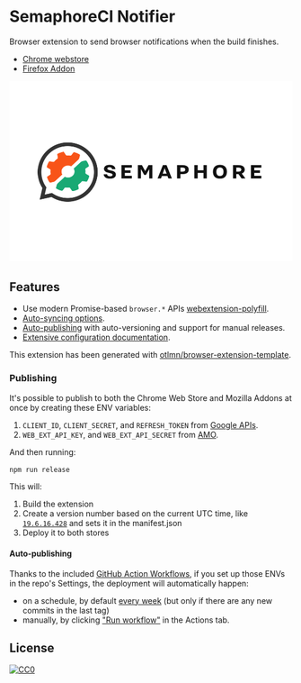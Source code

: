 # SemaphoreCI Notifier

Browser extension to send browser notifications when the build finishes.

- [Chrome webstore](https://chrome.google.com/webstore/detail/semaphore-ci-notifier/fidjidielhnphocjcnbccipbjikemnpl)
- [Firefox Addon](https://addons.mozilla.org/firefox/addon/semaphore-ci-notifier/)

![Logo](media/semaphore-ci-small-tile.png)

## Features

- Use modern Promise-based `browser.*` APIs [webextension-polyfill][link-webext-polyfill].
- [Auto-syncing options](#auto-syncing-options).
- [Auto-publishing](#publishing) with auto-versioning and support for manual releases.
- [Extensive configuration documentation](#configuration).

This extension has been generated with [otlmn/browser-extension-template](https://github.com/notlmn/browser-extension-template).

### Publishing

It's possible to publish to both the Chrome Web Store and Mozilla Addons at once by creating these ENV variables:

1. `CLIENT_ID`, `CLIENT_SECRET`, and `REFRESH_TOKEN` from [Google APIs][link-cws-keys].
1. `WEB_EXT_API_KEY`, and `WEB_EXT_API_SECRET` from [AMO][link-amo-keys].

And then running:

```sh
npm run release
```

This will:

1. Build the extension
1. Create a version number based on the current UTC time, like [`19.6.16.428`](https://github.com/fregante/daily-version) and sets it in the manifest.json
1. Deploy it to both stores

#### Auto-publishing

Thanks to the included [GitHub Action Workflows](.github/workflows), if you set up those ENVs in the repo's Settings, the deployment will automatically happen:

- on a schedule, by default [every week](.github/workflows/deploy-automatic.yml) (but only if there are any new commits in the last tag)
- manually, by clicking ["Run workflow"](https://github.blog/changelog/2020-07-06-github-actions-manual-triggers-with-workflow_dispatch/) in the Actions tab.

## License

[![CC0](https://mirrors.creativecommons.org/presskit/buttons/88x31/svg/cc-zero.svg)](https://creativecommons.org/publicdomain/zero/1.0/)

[link-webext-polyfill]: https://github.com/mozilla/webextension-polyfill
[link-cws-keys]: https://github.com/DrewML/chrome-webstore-upload/blob/master/How%20to%20generate%20Google%20API%20keys.md
[link-amo-keys]: https://addons.mozilla.org/en-US/developers/addon/api/key
